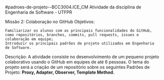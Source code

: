 #padroes-de-projeto--BCC3004.ICE_CM
Atividade da disciplina de Engenharia de Software - UTFPR

Missão 2: Colaboração no GitHub
Objetivos:

    Familiarizar os alunos com as principais funcionalidades do GitHub, 
    como repositórios, branches, commits, pull requests, issues e colaboração em equipe;
    Introduzir os principais padrões de projeto utilizados em Engenharia de Software.
Descrição: A atividade consiste no desenvolvimento de um pequeno projeto colaborativo usando o GitHub em equipes de até 6 pessoas. O tema do projeto será a criação de um repositório sobre os seguintes Padrões de Projeto: 
<b> Proxy, Adapter, Observer, Template Method. </b>



